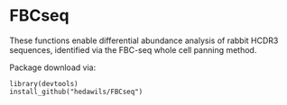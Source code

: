 # FBCseq

These functions enable differential abundance analysis of rabbit HCDR3 sequences, identified via the FBC-seq whole cell panning method.

Package download via:
```
library(devtools)
install_github("hedawils/FBCseq")
```